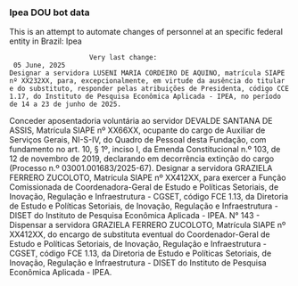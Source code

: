  ### Ipea DOU bot data
 This is an attempt to automate changes of personnel at an specific federal entity in Brazil: Ipea
 
                        Very last change: 
 	 05 June, 2025
	Designar a servidora LUSENI MARIA CORDEIRO DE AQUINO, matrícula SIAPE nº XX232XX, para, excepcionalmente, em virtude da ausência do titular e do substituto, responder pelas atribuições de Presidenta, código CCE 1.17, do Instituto de Pesquisa Econômica Aplicada - IPEA, no período de 14 a 23 de junho de 2025.
Conceder aposentadoria voluntária ao servidor DEVALDE SANTANA DE ASSIS, Matrícula SIAPE nº XX66XX, ocupante do cargo de Auxiliar de Serviços Gerais, NI-S-IV, do Quadro de Pessoal desta Fundação, com fundamento no art. 10, § 1º, inciso I, da Emenda Constitucional n.º 103, de 12 de novembro de 2019, declarando em decorrência extinção do cargo (Processo n.º 03001.001683/2025-67).
Designar a servidora GRAZIELA FERRERO ZUCOLOTO, Matrícula SIAPE nº XX412XX, para exercer a Função Comissionada de Coordenadora-Geral de Estudo e Políticas Setoriais, de Inovação, Regulação e Infraestrutura - CGSET, código FCE 1.13, da Diretoria de Estudo e Políticas Setoriais, de Inovação, Regulação e Infraestrutura - DISET do Instituto de Pesquisa Econômica Aplicada - IPEA.
N° 143 - Dispensar a servidora GRAZIELA FERRERO ZUCOLOTO, Matrícula SIAPE nº XX412XX, do encargo de substituta eventual do Coordenador-Geral de Estudo e Políticas Setoriais, de Inovação, Regulação e Infraestrutura - CGSET, código FCE 1.13, da Diretoria de Estudo e Políticas Setoriais, de Inovação, Regulação e Infraestrutura - DISET do Instituto de Pesquisa Econômica Aplicada - IPEA.
